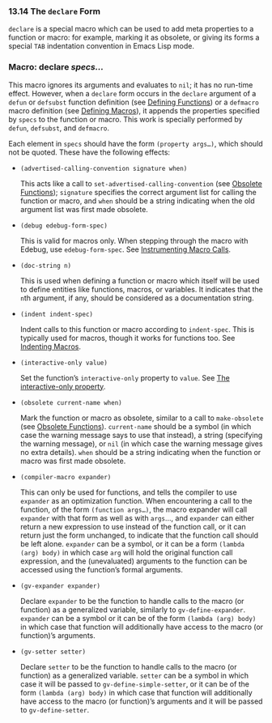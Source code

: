 

### 13.14 The `declare` Form

`declare` is a special macro which can be used to add meta properties to a function or macro: for example, marking it as obsolete, or giving its forms a special `TAB` indentation convention in Emacs Lisp mode.

### Macro: **declare** *specs…*

This macro ignores its arguments and evaluates to `nil`; it has no run-time effect. However, when a `declare` form occurs in the `declare` argument of a `defun` or `defsubst` function definition (see [Defining Functions](Defining-Functions.html)) or a `defmacro` macro definition (see [Defining Macros](Defining-Macros.html)), it appends the properties specified by `specs` to the function or macro. This work is specially performed by `defun`, `defsubst`, and `defmacro`.

Each element in `specs` should have the form `(property args…)`, which should not be quoted. These have the following effects:

*   `(advertised-calling-convention signature when)`

    This acts like a call to `set-advertised-calling-convention` (see [Obsolete Functions](Obsolete-Functions.html)); `signature` specifies the correct argument list for calling the function or macro, and `when` should be a string indicating when the old argument list was first made obsolete.

*   `(debug edebug-form-spec)`

    This is valid for macros only. When stepping through the macro with Edebug, use `edebug-form-spec`. See [Instrumenting Macro Calls](Instrumenting-Macro-Calls.html).

*   `(doc-string n)`

    This is used when defining a function or macro which itself will be used to define entities like functions, macros, or variables. It indicates that the `n`th argument, if any, should be considered as a documentation string.

*   `(indent indent-spec)`

    Indent calls to this function or macro according to `indent-spec`. This is typically used for macros, though it works for functions too. See [Indenting Macros](Indenting-Macros.html).

*   `(interactive-only value)`

    Set the function’s `interactive-only` property to `value`. See [The interactive-only property](Defining-Commands.html#The-interactive_002donly-property).

*   `(obsolete current-name when)`

    Mark the function or macro as obsolete, similar to a call to `make-obsolete` (see [Obsolete Functions](Obsolete-Functions.html)). `current-name` should be a symbol (in which case the warning message says to use that instead), a string (specifying the warning message), or `nil` (in which case the warning message gives no extra details). `when` should be a string indicating when the function or macro was first made obsolete.

*   `(compiler-macro expander)`

    This can only be used for functions, and tells the compiler to use `expander` as an optimization function. When encountering a call to the function, of the form `(function args…)`, the macro expander will call `expander` with that form as well as with `args`…, and `expander` can either return a new expression to use instead of the function call, or it can return just the form unchanged, to indicate that the function call should be left alone. `expander` can be a symbol, or it can be a form `(lambda (arg) body)` in which case `arg` will hold the original function call expression, and the (unevaluated) arguments to the function can be accessed using the function’s formal arguments.

*   `(gv-expander expander)`

    Declare `expander` to be the function to handle calls to the macro (or function) as a generalized variable, similarly to `gv-define-expander`. `expander` can be a symbol or it can be of the form `(lambda (arg) body)` in which case that function will additionally have access to the macro (or function)’s arguments.

*   `(gv-setter setter)`

    Declare `setter` to be the function to handle calls to the macro (or function) as a generalized variable. `setter` can be a symbol in which case it will be passed to `gv-define-simple-setter`, or it can be of the form `(lambda (arg) body)` in which case that function will additionally have access to the macro (or function)’s arguments and it will be passed to `gv-define-setter`.
